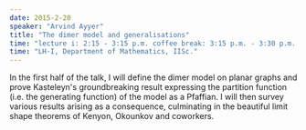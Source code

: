 ```yaml
---
date: 2015-2-20
speaker: "Arvind Ayyer"
title: "The dimer model and generalisations"
time: "lecture i: 2:15 - 3:15 p.m. coffee break: 3:15 p.m. - 3:30 p.m. lecture ii: 3:30 - 4:30 p.m. high tea: 4:30 p.m." 
time: "LH-I, Department of Mathematics, IISc."
---
```

In the first half of the talk, I will define the dimer model on
planar graphs and prove Kasteleyn's groundbreaking result
expressing the
partition function (i.e. the generating function) of the model as a
Pfaffian. I will then survey various results arising as a consequence,
culminating in the beautiful limit shape theorems of Kenyon, Okounkov and
coworkers.
